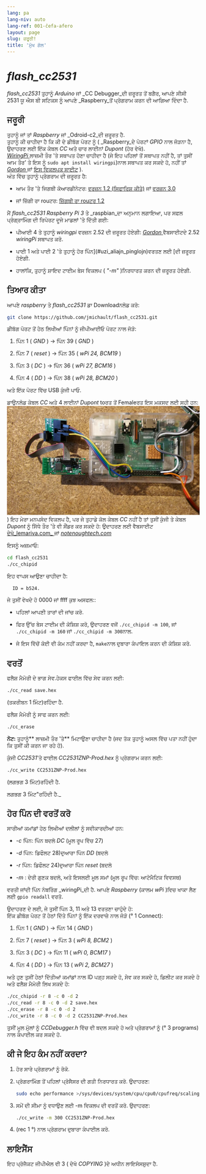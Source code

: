 ```yaml
---
lang: pa
lang-niv: auto
lang-ref: 001-ĉefa-afero
layout: page
slug: ਜ਼ਰੂਰੀ!
title: 'ਮੁੱਖ ਗੱਲ'
---
```


# _flash\_cc2531_
 _flash\_cc2531_ ਤੁਹਾਨੂੰ _Arduino_ ਜਾਂ _CC Debugger_ਦੀ ਜ਼ਰੂਰਤ ਤੋਂ ਬਗੈਰ, ਆਪਣੇ ਸੀਸੀ 2531 ਯੂ ਐਸ ਬੀ ਸਟਿਕਸ ਨੂੰ ਆਪਣੇ _Raspberry_ਤੋਂ ਪ੍ਰੋਗਰਾਮ ਕਰਨ ਦੀ ਆਗਿਆ ਦਿੰਦਾ ਹੈ.

## ਜਰੂਰੀ
ਤੁਹਾਨੂੰ ਜਾਂ ਤਾਂ _Raspberry_ ਜਾਂ _Odroid-c2_ਦੀ ਜ਼ਰੂਰਤ ਹੈ.  
ਤੁਹਾਨੂੰ ਕੀ ਚਾਹੀਦਾ ਹੈ ਕਿ ਕੀ ਦੇ ਡੀਬੱਗ ਪੋਰਟ ਨੂੰ ( _Raspberry_ਦੇ ਪੋਰਟਾਂ _GPIO_ ਨਾਲ ਜੋੜਨਾ ਹੈ, ਉਦਾਹਰਣ ਲਈ ਇੱਕ ਕੇਬਲ _CC_ ਅਤੇ ਚਾਰ ਲਾਈਨਾਂ _Dupont_ (ਹੋਰ ਵੇਖੋ).   
[ _WiringPi_ ](http://wiringpi.com/) ਲਾਜ਼ਮੀ ਤੌਰ 'ਤੇ ਸਥਾਪਤ ਹੋਣਾ ਚਾਹੀਦਾ ਹੈ \(ਜੇ ਇਹ ਪਹਿਲਾਂ ਤੋਂ ਸਥਾਪਤ ਨਹੀਂ ਹੈ, ਤਾਂ ਤੁਸੀਂ ਆਮ ਤੌਰ' ਤੇ ਇਸ ਨੂੰ `sudo apt install wiringpi`)ਨਾਲ ਸਥਾਪਤ ਕਰ ਸਕਦੇ ਹੋ, ਨਹੀਂ ਤਾਂ [ _Gordon_ ](http://wiringpi.com/) ਜਾਂ [ਇਸ ਵਿਕਲਪਕ ਸਾਈਟ](https://github.com/WiringPi/WiringPi) \).  
ਅੰਤ ਵਿੱਚ ਤੁਹਾਨੂੰ ਪ੍ਰੋਗਰਾਮ ਦੀ ਜ਼ਰੂਰਤ ਹੈ:

* ਆਮ ਤੌਰ 'ਤੇ ਜਿਗਬੀ ਕੋਆਰਡੀਨੇਟਰ: [ ਵਰਜ਼ਨ 1.2 (ਸਿਫਾਰਿਸ਼ ਕੀਤੇ)](https://github.com/Koenkk/Z-Stack-firmware/raw/master/coordinator/Z-Stack_Home_1.2/bin/default/) ਜਾਂ [ਵਰਜ਼ਨ 3.0](https://github.com/Koenkk/Z-Stack-firmware/tree/master/coordinator/Z-Stack_3.0.x/bin)


* ਜਾਂ ਜ਼ਿੱਗੀ ਰਾ rouਟਰ: [ਜ਼ਿੱਗਬੀ ਰਾ rouਟਰ 1.2](https://github.com/Koenkk/Z-Stack-firmware/tree/master/router/CC2531/bin)




ਮੈਂ _flash\_cc2531_  _Raspberry Pi 3_ ਤੇ _raspbian_ਦਾ ਅਨੁਮਾਨ ਲਗਾਇਆ, ਪਰ ਸਫਲ ਪ੍ਰੋਗ੍ਰਾਮਿੰਗ ਦੀ ਰਿਪੋਰਟ ਦੂਜੇ ਮਾਡਲਾਂ 'ਤੇ ਦਿੱਤੀ ਗਈ:  
 * ਪੀਆਈ 4 ਤੇ ਤੁਹਾਨੂੰ _wiringpi_ ਵਰਜ਼ਨ 2.52 ਦੀ ਜ਼ਰੂਰਤ ਹੋਏਗੀ:  [ _Gordon_ ](http://wiringpi.com/wiringpi-updated-to-2-52-for-the-raspberry-pi-4b/)ਵੈਬਸਾਈਟਦੇ 2.52 _wiringPi_ ਸਥਾਪਤ ਕਰੋ.



 * ਪਾਈ 1 ਅਤੇ ਪਾਈ 2 'ਤੇ ਤੁਹਾਨੂੰ ਹੋਰ ਪਿੰਨ](#uzi_aliajn_pinglojn)ਵਰਤਣ ਲਈ [ਦੀ ਜ਼ਰੂਰਤ ਹੋਏਗੀ.


 * ਹਾਲਾਂਕਿ, ਤੁਹਾਨੂੰ ਸ਼ਾਇਦ ਟਾਈਮ ਬੇਸ ਵਿਕਲਪ ( _"-m"_ )ਨਿਰਧਾਰਤ ਕਰਨ ਦੀ ਜ਼ਰੂਰਤ ਹੋਏਗੀ.



## ਤਿਆਰ ਕੀਤਾ

ਆਪਣੇ _raspberry_ ਤੇ _flash\_cc2531_ ਡਾ Downloadਨਲੋਡ ਕਰੋ:
```bash
git clone https://github.com/jmichault/flash_cc2531.git
```

ਡੀਬੱਗ ਪੋਰਟ ਤੋਂ ਹੇਠ ਲਿਖੀਆਂ ਪਿੰਨਾਂ ਨੂੰ ਜੀਪੀਆਈਓ ਪੋਰਟ ਨਾਲ ਜੋੜੋ:

 1. ਪਿੰਨ 1 ( _GND_ ) -> ਪਿੰਨ 39 ( _GND_ )


 2. ਪਿੰਨ 7 ( _reset_ ) -> ਪਿੰਨ 35 ( _wPi 24, BCM19_ )


 3. ਪਿੰਨ 3 ( _DC_ ) -> ਪਿੰਨ 36 ( _wPi 27, BCM16_ )


 4. ਪਿੰਨ 4 ( _DD_ ) -> ਪਿੰਨ 38 ( _wPi 28, BCM20_ )



ਅਤੇ ਇੱਕ ਪੋਰਟ ਵਿੱਚ USB ਕੁੰਜੀ ਪਾਓ.

ਡਾਉਨਲੋਡ ਕੇਬਲ _CC_ ਅਤੇ 4 ਲਾਈਨਾਂ _Dupont_ toਰਤ ਤੋਂ Femaleਰਤ ਇਸ ਮਕਸਦ ਲਈ ਸਹੀ ਹਨ:
![ਕੁੰਜੀ ਦੀ ਫੋਟੋ ਅਤੇ (° 7 ()](https://github.com/jmichault/files/raw/master/Raspberry-CC2531.jpg))
ਇਹ ਮੇਰਾ ਮਨਪਸੰਦ ਵਿਕਲਪ ਹੈ, ਪਰ ਜੇ ਤੁਹਾਡੇ ਕੋਲ ਕੇਬਲ _CC_ ਨਹੀਂ ਹੈ ਤਾਂ ਤੁਸੀਂ ਕੁੰਜੀ ਤੇ ਕੇਬਲ _Dupont_ ਨੂੰ ਸਿੱਧੇ ਤੌਰ 'ਤੇ ਵੀ ਸੌਂਡਰ ਕਰ ਸਕਦੇ ਹੋ: ਉਦਾਹਰਣ ਲਈ ਵੈਬਸਾਈਟ [ ਦੇਖੋ_lemariva.com_ ](https://lemariva.com/blog/2019/08/zigbee-flashing-cc2531-using-raspberry-pi-without-cc-debugger) ਜਾਂ [ _notenoughtech.com_ ](https://notenoughtech.com/home-automation/flashing-cc2531-without-cc-debugger )


ਇਸਨੂੰ ਅਜ਼ਮਾਓ:
```bash
cd flash_cc2531
./cc_chipid
```
ਇਹ ਵਾਪਸ ਆਉਣਾ ਚਾਹੀਦਾ ਹੈ:
```
  ID = b524.
```
ਜੇ ਤੁਸੀਂ ਵੇਖਦੇ ਹੋ 0000 ਜਾਂ ffff ਕੁਝ ਅਸਫਲ::  
 * ਪਹਿਲਾਂ ਆਪਣੀ ਤਾਰਾਂ ਦੀ ਜਾਂਚ ਕਰੋ.


 * ਫਿਰ ਉੱਚ ਬੇਸ ਟਾਈਮ ਦੀ ਕੋਸ਼ਿਸ਼ ਕਰੋ, ਉਦਾਹਰਣ ਵਜੋਂ `./cc_chipid -m 100`, ਜਾਂ `./cc_chipid -m 160` ਜਾਂ `./cc_chipid -m 300`ਨਾਲ.


 * ਜੇ ਇਸ ਵਿੱਚੋਂ ਕੋਈ ਵੀ ਕੰਮ ਨਹੀਂ ਕਰਦਾ ਹੈ, `make`ਨਾਲ ਦੁਬਾਰਾ ਕੰਪਾਇਲ ਕਰਨ ਦੀ ਕੋਸ਼ਿਸ਼ ਕਰੋ.




## ਵਰਤੋਂ
ਫਲੈਸ਼ ਮੈਮੋਰੀ ਦੇ ਭਾਗ ਸੇਵ.ਹੇਕਸ ਫਾਈਲ ਵਿੱਚ ਸੇਵ ਕਰਨ ਲਈ:
```bash
./cc_read save.hex
```
(ਤਕਰੀਬਨ 1 ਮਿੰਟ)ਰਹਿੰਦਾ ਹੈ.

ਫਲੈਸ਼ ਮੈਮੋਰੀ ਨੂੰ ਸਾਫ ਕਰਨ ਲਈ:
```bash
./cc_erase
```
**ਨੋਟ:** ਤੁਹਾਨੂੰ** ਲਾਜ਼ਮੀ ਤੌਰ 'ਤੇ** ਮਿਟਾਉਣਾ ਚਾਹੀਦਾ ਹੈ (ਜਦ ਤੱਕ ਤੁਹਾਨੂੰ ਅਸਲ ਵਿੱਚ ਪਤਾ ਨਹੀਂ ਹੁੰਦਾ ਕਿ ਤੁਸੀਂ ਕੀ ਕਰਨ ਜਾ ਰਹੇ ਹੋ).

ਕੁੰਜੀ _CC2531_'ਤੇ ਫਾਈਲ _CC2531ZNP-Prod.hex_ ਨੂੰ ਪ੍ਰੋਗਰਾਮ ਕਰਨ ਲਈ:
```bash
./cc_write CC2531ZNP-Prod.hex
```
(ਲਗਭਗ 3 ਮਿੰਟ)ਰਹਿੰਦੀ ਹੈ.

<a id="uzi_aliajn_pinglojn"></a>
ਲਗਭਗ 3 ਮਿੰਟ"ਰਹਿੰਦੀ ਹੈ._
## ਹੋਰ ਪਿੰਨ ਦੀ ਵਰਤੋਂ ਕਰੋ

ਸਾਰੀਆਂ ਕਮਾਂਡਾਂ ਹੇਠ ਲਿਖੀਆਂ ਦਲੀਲਾਂ ਨੂੰ ਸਵੀਕਾਰਦੀਆਂ ਹਨ:

 * _-c_ ਪਿੰਨ: ਪਿੰਨ ਬਦਲੋ _DC_ (ਮੂਲ ਰੂਪ ਵਿੱਚ 27)


 * _-d_ ਪਿੰਨ: ਡਿਫੌਲਟ 28)ਦੁਆਰਾ ਪਿੰਨ _DD_ (ਬਦਲੋ


 * _-r_ ਪਿੰਨ: ਡਿਫੌਲਟ 24)ਦੁਆਰਾ ਪਿੰਨ _reset_ (ਬਦਲੋ


 * _-m_ : ਦੇਰੀ ਗੁਣਕ ਬਦਲੋ, ਅਤੇ ਇਸਲਈ ਮੂਲ ਸਮਾਂ (ਮੂਲ ਰੂਪ ਵਿੱਚ: ਆਟੋਮੈਟਿਕ ਵਿਵਸਥ)



ਵਰਤੀ ਜਾਂਦੀ ਪਿੰਨ ਨੰਬਰਿੰਗ _wiringPi_ਦੀ ਹੈ. ਆਪਣੇ _Raspberry_ (ਕਾਲਮ _wPi_ )ਵਿਚ ਖਾਕਾ ਲੈਣ ਲਈ `gpio readall` ਵਰਤੋ.

ਉਦਾਹਰਣ ਦੇ ਲਈ, ਜੇ ਤੁਸੀਂ ਪਿੰਨ 3, 11 ਅਤੇ 13 ਵਰਤਣਾ ਚਾਹੁੰਦੇ ਹੋ:  
ਇੱਕ ਡੀਬੱਗ ਪੋਰਟ ਤੋਂ ਹੇਠਾਂ ਦਿੱਤੇ ਪਿੰਨਾਂ ਨੂੰ ਇੱਕ ਦਰਵਾਜ਼ੇ ਨਾਲ ਜੋੜੋ (° 1 Connect):

 1. ਪਿੰਨ 1 ( _GND_ ) -> ਪਿੰਨ 14 ( _GND_ )


 2. ਪਿੰਨ 7 ( _reset_ ) -> ਪਿੰਨ 3 ( _wPi 8, BCM2_ )


 3. ਪਿੰਨ 3 ( _DC_ ) -> ਪਿੰਨ 11 ( _wPi 0, BCM17_ )


 4. ਪਿੰਨ 4 ( _DD_ ) -> ਪਿੰਨ 13 ( _wPi 2, BCM27_ )



ਅਤੇ ਹੁਣ ਤੁਸੀਂ ਹੇਠਾਂ ਦਿੱਤੀਆਂ ਕਮਾਂਡਾਂ ਨਾਲ ID ਪੜ੍ਹ ਸਕਦੇ ਹੋ, ਸੇਵ ਕਰ ਸਕਦੇ ਹੋ, ਡਿਲੀਟ ਕਰ ਸਕਦੇ ਹੋ ਅਤੇ ਫਲੈਸ਼ ਮੈਮੋਰੀ ਲਿਖ ਸਕਦੇ ਹੋ:
```bash
./cc_chipid -r 8 -c 0 -d 2
./cc_read -r 8 -c 0 -d 2 save.hex
./cc_erase -r 8 -c 0 -d 2
./cc_write -r 8 -c 0 -d 2 CC2531ZNP-Prod.hex
```

ਤੁਸੀਂ ਮੂਲ ਮੁੱਲਾਂ ਨੂੰ _CCDebugger.h_ ਵਿੱਚ ਵੀ ਬਦਲ ਸਕਦੇ ਹੋ ਅਤੇ ਪ੍ਰੋਗਰਾਮਾਂ ਨੂੰ (° 3 programs) ਨਾਲ ਕੰਪਾਈਲ ਕਰ ਸਕਦੇ ਹੋ.

## ਕੀ ਜੇ ਇਹ ਕੰਮ ਨਹੀਂ ਕਰਦਾ?

1. ਹੋਰ ਸਾਰੇ ਪ੍ਰੋਗਰਾਮਾਂ ਨੂੰ ਰੋਕੋ.


2. ਪ੍ਰੋਗਰਾਮਿੰਗ ਤੋਂ ਪਹਿਲਾਂ ਪ੍ਰੋਸੈਸਰ ਦੀ ਗਤੀ ਨਿਰਧਾਰਤ ਕਰੋ. ਉਦਾਹਰਣ:


   ```bash
   sudo echo performance >/sys/devices/system/cpu/cpu0/cpufreq/scaling_governor
   ```
3. ਸਮੇਂ ਦੀ ਸੀਮਾ ਨੂੰ ਵਧਾਉਣ ਲਈ -m ਵਿਕਲਪ ਦੀ ਵਰਤੋਂ ਕਰੋ. ਉਦਾਹਰਣ:


   ```bash
   ./cc_write -m 300 CC2531ZNP-Prod.hex
   ```
4. (rec 1 °) ਨਾਲ ਪ੍ਰੋਗਰਾਮ ਦੁਬਾਰਾ ਕੰਪਾਈਲ ਕਰੋ.



## ਲਾਇਸੈਂਸ

ਇਹ ਪ੍ਰੋਜੈਕਟ ਜੀਪੀਐਲ ਵੀ 3 ( ਦੇਖੋ _COPYING_ )ਦੇ ਅਧੀਨ ਲਾਇਸੰਸਸ਼ੁਦਾ ਹੈ.
